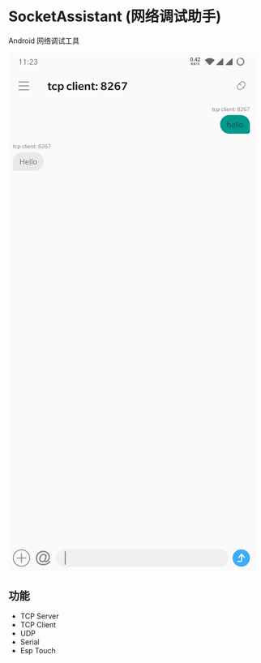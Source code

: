 # SocketAssistant (网络调试助手)

Android 网络调试工具

![main](doc/img/main.jpg)

## 功能

- TCP Server
- TCP Client
- UDP
- Serial
- Esp Touch
